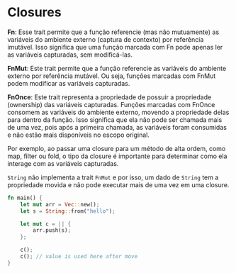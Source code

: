 # Closures

**Fn**: Esse trait permite que a função referencie (mas não mutuamente) as variáveis do ambiente externo (captura de contexto) por referência imutável. Isso significa que uma função marcada com Fn pode apenas ler as variáveis capturadas, sem modificá-las.

**FnMut**: Este trait permite que a função referencie as variáveis do ambiente externo por referência mutável. Ou seja, funções marcadas com FnMut podem modificar as variáveis capturadas.

**FnOnce**: Este trait representa a propriedade de possuir a propriedade (ownership) das variáveis capturadas. Funções marcadas com FnOnce consomem as variáveis do ambiente externo, movendo a propriedade delas para dentro da função. Isso significa que ela não pode ser chamada mais de uma vez, pois após a primeira chamada, as variáveis foram consumidas e não estão mais disponíveis no escopo original.

Por exemplo, ao passar uma closure para um método de alta ordem, como map, filter ou fold, o tipo da closure é importante para determinar como ela interage com as variáveis capturadas.

`String` não implementa a trait `FnMut` e por isso, um dado de `String` tem a propriedade movida e não pode executar mais de uma vez em uma closure.

```rust
fn main() {
    let mut arr = Vec::new();
    let s = String::from("hello");

    let mut c = || {
        arr.push(s);
    };

    c();
    c(); // value is used here after move
}

```